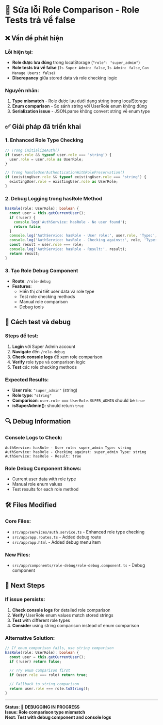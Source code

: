 # 🔧 Sửa lỗi Role Comparison - Role Tests trả về false

## ❌ Vấn đề phát hiện

### **Lỗi hiện tại:**
- **Role được lưu đúng** trong localStorage (`"role": "super_admin"`)
- **Role tests trả về false** (`Is Super Admin: false`, `Is Admin: false`, `Can Manage Users: false`)
- **Discrepancy** giữa stored data và role checking logic

### **Nguyên nhân:**
1. **Type mismatch** - Role được lưu dưới dạng string trong localStorage
2. **Enum comparison** - So sánh string với UserRole enum không đúng
3. **Serialization issue** - JSON.parse không convert string về enum type

## ✅ Giải pháp đã triển khai

### **1. Enhanced Role Type Checking**
```typescript
// Trong initializeAuth()
if (user.role && typeof user.role === 'string') {
  user.role = user.role as UserRole;
}

// Trong handleUserAuthenticationWithRolePreservation()
if (existingUser.role && typeof existingUser.role === 'string') {
  existingUser.role = existingUser.role as UserRole;
}
```

### **2. Debug Logging trong hasRole Method**
```typescript
hasRole(role: UserRole): boolean {
  const user = this.getCurrentUser();
  if (!user) {
    console.log('AuthService: hasRole - No user found');
    return false;
  }
  console.log('AuthService: hasRole - User role:', user.role, 'Type:', typeof user.role);
  console.log('AuthService: hasRole - Checking against:', role, 'Type:', typeof role);
  const result = user.role === role;
  console.log('AuthService: hasRole - Result:', result);
  return result;
}
```

### **3. Tạo Role Debug Component**
- **Route**: `/role-debug`
- **Features**:
  - Hiển thị chi tiết user data và role type
  - Test role checking methods
  - Manual role comparison
  - Debug tools

## 🧪 **Cách test và debug**

### **Steps để test:**
1. **Login** với Super Admin account
2. **Navigate** đến `/role-debug`
3. **Check console logs** để xem role comparison
4. **Verify** role type và comparison logic
5. **Test** các role checking methods

### **Expected Results:**
- **User role**: `"super_admin"` (string)
- **Role type**: `"string"`
- **Comparison**: `user.role === UserRole.SUPER_ADMIN` should be `true`
- **isSuperAdmin()**: should return `true`

## 🔍 **Debug Information**

### **Console Logs to Check:**
```
AuthService: hasRole - User role: super_admin Type: string
AuthService: hasRole - Checking against: super_admin Type: string
AuthService: hasRole - Result: true
```

### **Role Debug Component Shows:**
- Current user data with role type
- Manual role enum values
- Test results for each role method

## 🛠️ **Files Modified**

### **Core Files:**
- `src/app/services/auth.service.ts` - Enhanced role type checking
- `src/app/app.routes.ts` - Added debug route
- `src/app/app.html` - Added debug menu item

### **New Files:**
- `src/app/components/role-debug/role-debug.component.ts` - Debug component

## 🎯 **Next Steps**

### **If issue persists:**
1. **Check console logs** for detailed role comparison
2. **Verify** UserRole enum values match stored strings
3. **Test** with different role types
4. **Consider** using string comparison instead of enum comparison

### **Alternative Solution:**
```typescript
// If enum comparison fails, use string comparison
hasRole(role: UserRole): boolean {
  const user = this.getCurrentUser();
  if (!user) return false;
  
  // Try enum comparison first
  if (user.role === role) return true;
  
  // Fallback to string comparison
  return user.role === role.toString();
}
```

---

**Status: 🔧 DEBUGGING IN PROGRESS**  
**Issue: Role comparison type mismatch**  
**Next: Test with debug component and console logs**
